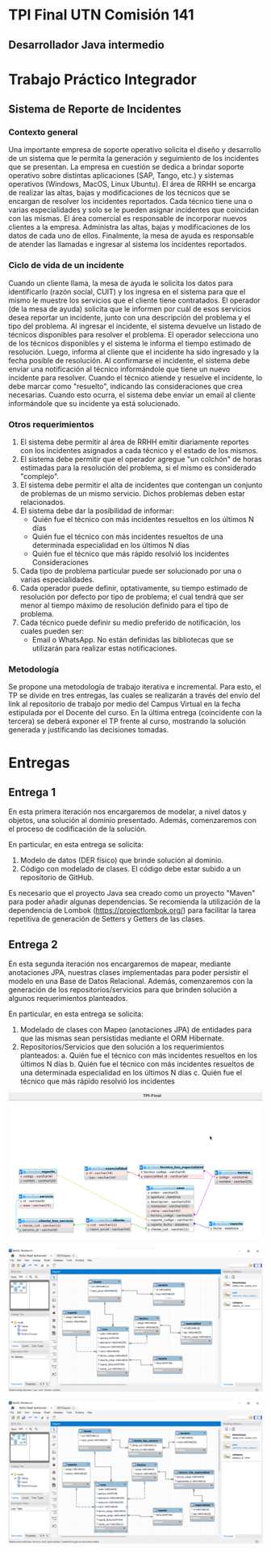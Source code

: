 # TPI Final UTN Comisión 141

## Desarrollador Java intermedio

# Trabajo Práctico Integrador

## Sistema de Reporte de Incidentes

### Contexto general

Una importante empresa de soporte operativo solicita el diseño y desarrollo de un sistema que le permita la generación y seguimiento de los incidentes que se presentan.
La empresa en cuestión se dedica a brindar soporte operativo sobre distintas aplicaciones (SAP, Tango, etc.) y sistemas operativos (Windows, MacOS, Linux Ubuntu).
El área de RRHH se encarga de realizar las altas, bajas y modificaciones de los técnicos que se encargan de resolver los incidentes reportados.
Cada técnico tiene una o varias especialidades y solo se le pueden asignar incidentes que coincidan con las mismas.
El área comercial es responsable de incorporar nuevos clientes a la empresa. Administra las altas, bajas y modificaciones de los datos de cada uno de ellos.
Finalmente, la mesa de ayuda es responsable de atender las llamadas e ingresar al sistema los incidentes reportados.

### Ciclo de vida de un incidente

Cuando un cliente llama, la mesa de ayuda le solicita los datos para identificarlo (razón social, CUIT) y los ingresa en el sistema para que el mismo le muestre los servicios que el cliente tiene contratados.
El operador (de la mesa de ayuda) solicita que le informen por cuál de esos servicios desea reportar un incidente, junto con una descripción del problema y el tipo del problema.
Al ingresar el incidente, el sistema devuelve un listado de técnicos disponibles para resolver el problema. El operador selecciona uno de los técnicos disponibles y el sistema le informa el tiempo estimado de resolución. Luego, informa al cliente que el incidente ha sido ingresado y la fecha posible de resolución.
Al confirmarse el incidente, el sistema debe enviar una notificación al técnico informándole que tiene un nuevo incidente para resolver.
Cuando el técnico atiende y resuelve el incidente, lo debe marcar como "resuelto", indicando las consideraciones que crea necesarias. Cuando esto ocurra, el sistema debe enviar un email al cliente informándole que su incidente ya está solucionado.

### Otros requerimientos

1. El sistema debe permitir al área de RRHH emitir diariamente reportes con los incidentes asignados a cada técnico y el estado de los mismos.
1. El sistema debe permitir que el operador agregue "un colchón" de horas estimadas para la resolución del problema, si el mismo es considerado "complejo".
1. El sistema debe permitir el alta de incidentes que contengan un conjunto de problemas de un mismo servicio. Dichos problemas deben estar relacionados.
1. El sistema debe dar la posibilidad de informar:
   - Quién fue el técnico con más incidentes resueltos en los últimos N días
   - Quién fue el técnico con más incidentes resueltos de una determinada especialidad en los últimos N días
   - Quién fue el técnico que más rápido resolvió los incidentes Consideraciones
1. Cada tipo de problema particular puede ser solucionado por una o varias especialidades.
1. Cada operador puede definir, optativamente, su tiempo estimado de resolución por defecto por tipo de problema; el cual tendrá que ser menor al tiempo máximo de resolución definido para el tipo de problema.
1. Cada técnico puede definir su medio preferido de notificación, los cuales pueden ser:
   - Email o WhatsApp. No están definidas las bibliotecas que se utilizarán para realizar estas notificaciones.

### Metodología

Se propone una metodología de trabajo iterativa e incremental. Para esto, el TP se divide en tres entregas, las cuales se realizarán a través del envío del link al repositorio de trabajo por medio del Campus Virtual en la fecha estipulada por el Docente del curso.
En la última entrega (coincidente con la tercera) se deberá exponer el TP frente al curso, mostrando la solución generada y justificando las decisiones tomadas.

# Entregas

## Entrega 1

En esta primera iteración nos encargaremos de modelar, a nivel datos y objetos, una solución al dominio presentado. Además, comenzaremos con el proceso de codificación de la solución.

En particular, en esta entrega se solicita:

1. Modelo de datos (DER físico) que brinde solución al dominio.
2. Código con modelado de clases. El código debe estar subido a un repositorio de GitHub.

Es necesario que el proyecto Java sea creado como un proyecto "Maven" para poder añadir algunas dependencias. Se recomienda la utilización de la dependencia de Lombok (https://projectlombok.org/) para facilitar la tarea repetitiva de generación de Setters y Getters de las clases.

## Entrega 2

En esta segunda iteración nos encargaremos de mapear, mediante anotaciones JPA, nuestras clases implementadas para poder persistir el modelo en una Base de Datos Relacional.
Además, comenzaremos con la generación de los repositorios/servicios para que brinden solución a algunos requerimientos planteados.

En particular, en esta entrega se solicita:

1. Modelado de clases con Mapeo (anotaciones JPA) de entidades para que las mismas sean persistidas mediante el ORM Hibernate.
2. Repositorios/Servicios que den solución a los requerimientos planteados:
   a. Quién fue el técnico con más incidentes resueltos en los últimos N días
   b. Quién fue el técnico con más incidentes resueltos de una determinada especialidad en los últimos N días
   c. Quién fue el técnico que más rápido resolvió los incidentes









![image](https://github.com/KivyDesign/TPI-Comision141-Final/blob/main/IMGs/Captura%20de%20pantalla%20-2023-11-17%2019-02-43.png)

![image](https://github.com/KivyDesign/TPI-Comision141-Final/blob/main/IMGs/DER%20version%201.0.0.png)

![image](https://github.com/KivyDesign/TPI-Comision141-Final/blob/main/IMGs/tp-final.png)
